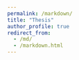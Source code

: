 ```yaml
---
permalink: /markdown/
title: "Thesis"
author_profile: true
redirect_from: 
  - /md/
  - /markdown.html
---
```


